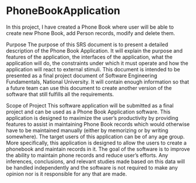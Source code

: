 # PhoneBookApplication

In this project, I have created  a Phone Book where user will be able to create new Phone Book, add Person records, modify and delete them.

Purpose
The purpose of this SRS document is to present a detailed description of the Phone Book Application. It will explain the purpose and features of the application, the interfaces of the application, what the application will do, the constraints under which it must operate and how the application will react to external stimuli. This document is intended to be presented as a final project document of Software Engineering Fundamentals, National University. It will contain enough information so that a future team can use this document to create another version of the software that still fulfills all the requirements.

Scope of Project
This software application will be submitted as a final project and can be used as a Phone Book Application software. This application is designed to maximize the user’s productivity by providing features to assist in maintaining Phone Book records which would otherwise have to be maintained manually (either by memorizing or by writing somewhere). The target users of this application can be of any age group. 
More specifically, this application is designed to allow the users to create a phonebook and maintain records in it.
The goal of the software is to improve the ability to maintain phone records and reduce user’s efforts. Any inferences, conclusions, and relevant studies made based on this data will be handled independently and the software is not required to make any opinion nor is it responsible for any that are made.
